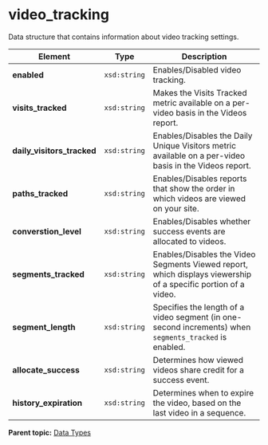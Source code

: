 # video\_tracking

Data structure that contains information about video tracking settings.

|Element|Type|Description|
|-------|----|-----------|
|**enabled** |`xsd:string` | Enables/Disabled video tracking. |
|**visits\_tracked** |`xsd:string` | Makes the Visits Tracked metric available on a per-video basis in the Videos report. |
|**daily\_visitors\_tracked** |`xsd:string` | Enables/Disables the Daily Unique Visitors metric available on a per-video basis in the Videos report. |
|**paths\_tracked** |`xsd:string` | Enables/Disables reports that show the order in which videos are viewed on your site. |
|**converstion\_level** |`xsd:string` | Enables/Disables whether success events are allocated to videos. |
|**segments\_tracked** |`xsd:string` | Enables/Disables the Video Segments Viewed report, which displays viewership of a specific portion of a video. |
|**segment\_length** |`xsd:string` | Specifies the length of a video segment \(in one-second increments\) when `segments_tracked` is enabled. |
|**allocate\_success** |`xsd:string` | Determines how viewed videos share credit for a success event. |
|**history\_expiration** |`xsd:string` | Determines when to expire the video, based on the last video in a sequence. |

**Parent topic:** [Data Types](../data_types/c_datatypes.md)

